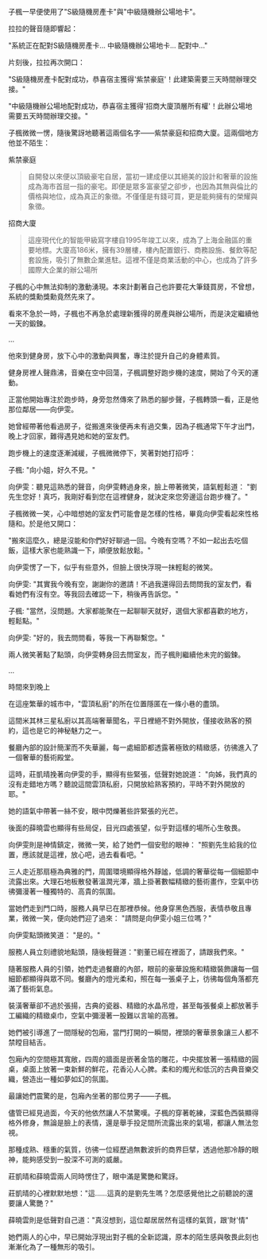 子楓一早便使用了"S級隨機房產卡"與"中級隨機辦公場地卡"。

拉拉的聲音隨即響起： 

"系統正在配對S級隨機房產卡... 中級隨機辦公場地卡... 配對中..."

片刻後，拉拉再次開口： 

"S級隨機房產卡配對成功，恭喜宿主獲得'紫禁豪庭'！此建築需要三天時間辦理交接。"

"中級隨機辦公場地配對成功，恭喜宿主獲得'招商大廈頂層所有權'！此辦公場地需要五天時間辦理交接。"

子楓微微一愣，隨後驚訝地聽著這兩個名字——紫禁豪庭和招商大廈。這兩個地方他並不陌生：

紫禁豪庭
>自開發以來便以頂級豪宅自居，當初一建成便以其絕美的設計和奢華的設施成為海市首屈一指的豪宅。即便是眾多富豪望之卻步，也因為其無與倫比的價格與地位，成為真正的象徵。不僅僅是有錢可買，更是能夠擁有的榮耀與象徵。

招商大廈
>這座現代化的智能甲級寫字樓自1995年竣工以來，成為了上海金融區的重要地標。大廈高186米，擁有39層樓，樓內配置銀行、商務設施、餐飲等配套設施，吸引了無數企業進駐。這裡不僅是商業活動的中心，也成為了許多國際大企業的辦公場所

子楓的心中無法抑制的激動湧現。本來計劃著自己也許要花大筆錢買房，不曾想，系統的獎勳獎勳竟然先來了。

看來不急於一時，子楓也不再急於處理新獲得的房產與辦公場所，而是決定繼續他一天的鍛鍊。

...

他來到健身房，放下心中的激動與興奮，專注於提升自己的身體素質。

健身房裡人聲鼎沸，音樂在空中回蕩，子楓調整好跑步機的速度，開始了今天的運動。

正當他開始專注於跑步時，身旁忽然傳來了熟悉的腳步聲，子楓轉頭一看，正是他那位鄰居——向伊雯。

她曾經帶著他看過房子，從搬進來後便再未有過交集，因為子楓通常下午才出門，晚上才回家，難得遇見她和她的室友們。

跑步機上的速度逐漸減緩，子楓微微停下，笑著對她打招呼：

子楓: "向小姐，好久不見。"

向伊雯：聽見這熟悉的聲音，向伊雯轉過身來，臉上帶著微笑，語氣輕鬆道： "劉先生您好！真巧，我剛好看到您在這裡健身，就決定來您旁邊這台跑步機了。"

子楓微微一笑，心中暗想她的室友們可能會是怎樣的性格，畢竟向伊雯看起來性格隨和。於是他又開口：

"搬來這麼久，總是沒能和你們好好聊過一回。今晚有空嗎？不如一起出去吃個飯，這樣大家也能熟識一下，順便放鬆放鬆。"

向伊雯愣了一下，似乎有些意外，但臉上很快浮現一抹輕鬆的微笑。

向伊雯: "其實我今晚有空，謝謝你的邀請！不過我還得回去問問我的室友們，看看她們有沒有空。等我回去確認一下，稍後再告訴您。"

子楓: "當然，沒問題。大家都能聚在一起聊聊天就好，選個大家都喜歡的地方，輕鬆點。"

向伊雯: "好的，我去問問看，等我一下再聯繫您。"

兩人微笑著點了點頭，向伊雯轉身回去問室友，而子楓則繼續他未完的鍛鍊。

...

時間來到晚上

在這座繁華的城市中，"雲頂私廚"的所在位置隱匿在一條小巷的盡頭。

這間米其林三星私廚以其高端奢華聞名，平日裡絕不對外開放，僅接收熟客的預約，這也是它的神秘魅力之一。

餐廳內部的設計簡潔而不失華麗，每一處細節都透露著極致的精緻感，彷彿進入了一個奢華的藝術殿堂。

這時，莊凱晴挽著向伊雯的手，顯得有些緊張，低聲對她說道：
"向姊，我們真的沒有走錯地方嗎？聽說這間雲頂私廚，只開放給熟客預約，平時不對外開放的耶。"

她的語氣中帶著一絲不安，眼中閃爍著些許緊張的光芒。

後面的薛曉雲也顯得有些局促，目光四處張望，似乎對這樣的場所心生敬畏。

向伊雯則是神情鎮定，微微一笑，給了她們一個安慰的眼神：
"照劉先生給我的位置，應該就是這裡，放心吧，過去看看吧。"

三人走近那扇極為典雅的門，周圍環境顯得格外靜謐，低調的奢華從每一個細節中流露出來。大理石地板散發著溫潤光澤，牆上掛著數幅精緻的藝術畫作，空氣中彷彿彌漫著一種獨特的、高貴的氛圍。

當她們走到門口時，服務人員早已在那裡恭候。他身穿黑色西服，表情恭敬且專業，微微一笑，便向她們迎了過來：
"請問是向伊雯小姐三位嗎？"

向伊雯點頭微笑道：
"是的。"

服務人員立刻禮貌地點頭，隨後輕聲道："劉董已經在裡面了，請跟我們來。"

隨著服務人員的引領，她們走過餐廳的內部，眼前的豪華設施和精緻裝飾讓每一個細節都顯得與眾不同。餐廳內的燈光柔和，照在每一張桌子上，彷彿每個角落都充滿了藝術氣息。

裝潢奢華卻不過於張揚，古典的瓷器、精緻的水晶吊燈，甚至每張餐桌上都放著手工編織的精緻桌巾，空氣中彌漫著一股難以言喻的高雅。

她們被引導進了一間隱秘的包廂，當門打開的一瞬間，裡頭的奢華景象讓三人都不禁瞠目結舌。

包廂內的空間極其寬敞，四周的牆面是嵌著金箔的雕花，中央擺放著一張精緻的圓桌，桌面上放著一束新鮮的鮮花，花香沁人心脾。柔和的燭光和低沉的古典音樂交織，營造出一種如夢如幻的氛圍。

最讓她們震驚的是，包廂內坐著的那位男子——子楓。

儘管已經見過面，今天的他依然讓人不禁驚嘆。子楓的穿著乾練，深藍色西裝顯得格外修身，無論是臉上的表情，還是舉手投足間所流露出來的氣場，都讓人無法忽視。

那種成熟、穩重的氣質，彷彿一位經歷過無數波折的商界巨擘，透過他那冷靜的眼神，能夠感受到一股深不可測的威嚴。

莊凱晴和薛曉雲兩人同時愣住了，眼中滿是驚艷和驚訝。

莊凱晴的心裡默默地想："這……這真的是劉先生嗎？怎麼感覺他比之前聽說的還要讓人驚艷？"

薛曉雲則是低聲對自己道："真沒想到，這位鄰居居然有這樣的氣質，跟'財'情"

她們兩人的心中，早已開始浮現出對子楓的全新認識，原本的陌生感與敬畏此刻也漸漸化為了一種無形的吸引。

